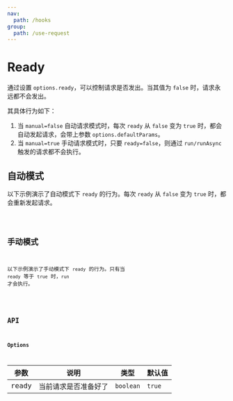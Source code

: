 ```yaml
---
nav:
  path: /hooks
group:
  path: /use-request
---
```


# Ready

通过设置 `options.ready`，可以控制请求是否发出。当其值为 `false` 时，请求永远都不会发出。

其具体行为如下：

1. 当 `manual=false` 自动请求模式时，每次 `ready` 从 `false` 变为 `true` 时，都会自动发起请求，会带上参数 `options.defaultParams`。
2. 当 `manual=true` 手动请求模式时，只要 `ready=false`，则通过 `run/runAsync` 触发的请求都不会执行。

## 自动模式

以下示例演示了自动模式下 `ready` 的行为。每次 `ready` 从 `false` 变为 `true` 时，都会重新发起请求。

<code src="./demo/ready.tsx" />

## 手动模式

以下示例演示了手动模式下 `ready` 的行为。只有当 `ready` 等于 `true` 时，`run` 才会执行。

<code src="./demo/manualReady.tsx" />

## API

### Options

| 参数  | 说明                 | 类型      | 默认值 |
| ----- | -------------------- | --------- | ------ |
| ready | 当前请求是否准备好了 | `boolean` | `true` |
